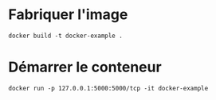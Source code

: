 # Fabriquer l'image
```
docker build -t docker-example .
```

# Démarrer le conteneur
```
docker run -p 127.0.0.1:5000:5000/tcp -it docker-example
```